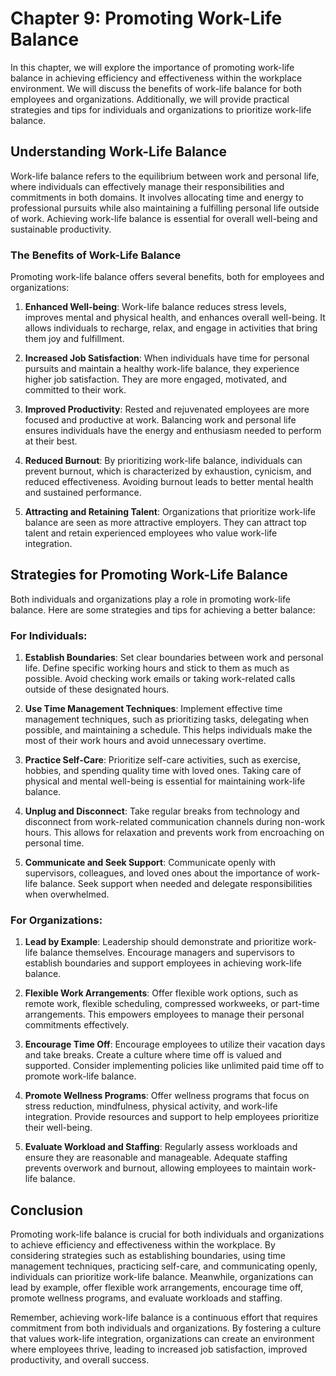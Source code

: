 Chapter 9: Promoting Work-Life Balance
======================================

In this chapter, we will explore the importance of promoting work-life balance in achieving efficiency and effectiveness within the workplace environment. We will discuss the benefits of work-life balance for both employees and organizations. Additionally, we will provide practical strategies and tips for individuals and organizations to prioritize work-life balance.

Understanding Work-Life Balance
-------------------------------

Work-life balance refers to the equilibrium between work and personal life, where individuals can effectively manage their responsibilities and commitments in both domains. It involves allocating time and energy to professional pursuits while also maintaining a fulfilling personal life outside of work. Achieving work-life balance is essential for overall well-being and sustainable productivity.

### The Benefits of Work-Life Balance

Promoting work-life balance offers several benefits, both for employees and organizations:

1. **Enhanced Well-being**: Work-life balance reduces stress levels, improves mental and physical health, and enhances overall well-being. It allows individuals to recharge, relax, and engage in activities that bring them joy and fulfillment.

2. **Increased Job Satisfaction**: When individuals have time for personal pursuits and maintain a healthy work-life balance, they experience higher job satisfaction. They are more engaged, motivated, and committed to their work.

3. **Improved Productivity**: Rested and rejuvenated employees are more focused and productive at work. Balancing work and personal life ensures individuals have the energy and enthusiasm needed to perform at their best.

4. **Reduced Burnout**: By prioritizing work-life balance, individuals can prevent burnout, which is characterized by exhaustion, cynicism, and reduced effectiveness. Avoiding burnout leads to better mental health and sustained performance.

5. **Attracting and Retaining Talent**: Organizations that prioritize work-life balance are seen as more attractive employers. They can attract top talent and retain experienced employees who value work-life integration.

Strategies for Promoting Work-Life Balance
------------------------------------------

Both individuals and organizations play a role in promoting work-life balance. Here are some strategies and tips for achieving a better balance:

### For Individuals:

1. **Establish Boundaries**: Set clear boundaries between work and personal life. Define specific working hours and stick to them as much as possible. Avoid checking work emails or taking work-related calls outside of these designated hours.

2. **Use Time Management Techniques**: Implement effective time management techniques, such as prioritizing tasks, delegating when possible, and maintaining a schedule. This helps individuals make the most of their work hours and avoid unnecessary overtime.

3. **Practice Self-Care**: Prioritize self-care activities, such as exercise, hobbies, and spending quality time with loved ones. Taking care of physical and mental well-being is essential for maintaining work-life balance.

4. **Unplug and Disconnect**: Take regular breaks from technology and disconnect from work-related communication channels during non-work hours. This allows for relaxation and prevents work from encroaching on personal time.

5. **Communicate and Seek Support**: Communicate openly with supervisors, colleagues, and loved ones about the importance of work-life balance. Seek support when needed and delegate responsibilities when overwhelmed.

### For Organizations:

1. **Lead by Example**: Leadership should demonstrate and prioritize work-life balance themselves. Encourage managers and supervisors to establish boundaries and support employees in achieving work-life balance.

2. **Flexible Work Arrangements**: Offer flexible work options, such as remote work, flexible scheduling, compressed workweeks, or part-time arrangements. This empowers employees to manage their personal commitments effectively.

3. **Encourage Time Off**: Encourage employees to utilize their vacation days and take breaks. Create a culture where time off is valued and supported. Consider implementing policies like unlimited paid time off to promote work-life balance.

4. **Promote Wellness Programs**: Offer wellness programs that focus on stress reduction, mindfulness, physical activity, and work-life integration. Provide resources and support to help employees prioritize their well-being.

5. **Evaluate Workload and Staffing**: Regularly assess workloads and ensure they are reasonable and manageable. Adequate staffing prevents overwork and burnout, allowing employees to maintain work-life balance.

Conclusion
----------

Promoting work-life balance is crucial for both individuals and organizations to achieve efficiency and effectiveness within the workplace. By considering strategies such as establishing boundaries, using time management techniques, practicing self-care, and communicating openly, individuals can prioritize work-life balance. Meanwhile, organizations can lead by example, offer flexible work arrangements, encourage time off, promote wellness programs, and evaluate workloads and staffing.

Remember, achieving work-life balance is a continuous effort that requires commitment from both individuals and organizations. By fostering a culture that values work-life integration, organizations can create an environment where employees thrive, leading to increased job satisfaction, improved productivity, and overall success.
